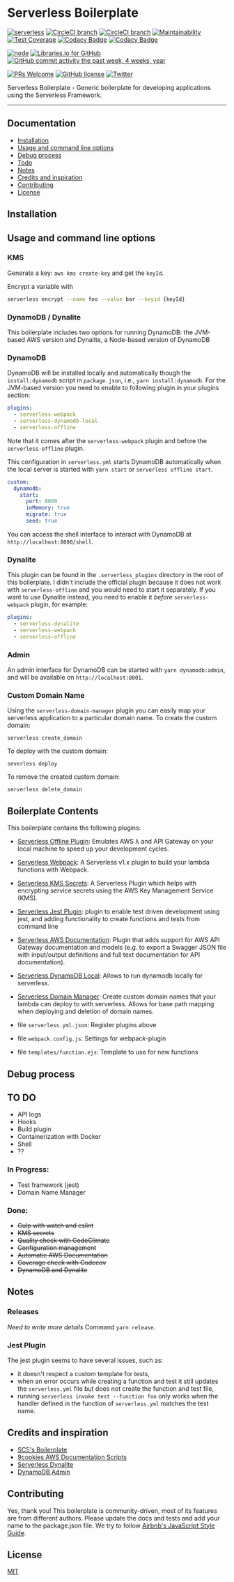 # Serverless Boilerplate

[![serverless](http://public.serverless.com/badges/v3.svg)](http://www.serverless.com)
[![CircleCI branch](https://img.shields.io/circleci/project/github/nielsgl/serverless-boilerplate/master.svg?label=master%20build)](https://circleci.com/gh/nielsgl/serverless-boilerplate/tree/master)
[![CircleCI branch](https://img.shields.io/circleci/project/github/nielsgl/serverless-boilerplate/develop.svg?label=develop%20build)](https://circleci.com/gh/nielsgl/serverless-boilerplate/tree/develop)
[![Maintainability](https://api.codeclimate.com/v1/badges/3c139bae9f67f3486528/maintainability)](https://codeclimate.com/github/nielsgl/serverless-boilerplate/maintainability)
[![Test Coverage](https://api.codeclimate.com/v1/badges/3c139bae9f67f3486528/test_coverage)](https://codeclimate.com/github/nielsgl/serverless-boilerplate/test_coverage)
[![Codacy Badge](https://api.codacy.com/project/badge/Grade/0eb33455ba0d47e6891504960733c818)](https://www.codacy.com/app/nvangalenlast/serverless-boilerplate)
[![Codacy Badge](https://api.codacy.com/project/badge/Coverage/0eb33455ba0d47e6891504960733c818)](https://www.codacy.com/app/nvangalenlast/serverless-boilerplate)

[![node](https://img.shields.io/node/v/gh-badges.svg)]()
[![Libraries.io for GitHub](https://img.shields.io/librariesio/github/nielsgl/serverless-boilerplate.svg)](https://img.shields.io/librariesio/github/nielsgl/serverless-boilerplate.svg)
[![GitHub commit activity the past week, 4 weeks, year](https://img.shields.io/github/commit-activity/y/nielsgl/serverless-boilerplate.svg)](https://img.shields.io/github/commit-activity/y/nielsgl/serverless-boilerplate.svg)

[![PRs Welcome](https://img.shields.io/badge/PRs-welcome-brightgreen.svg)](#contributing)
[![GitHub license](https://img.shields.io/badge/license-MIT-blue.svg)](https://raw.githubusercontent.com/nielsgl/serverless-boilerplate/master/LICENSE)
[![Twitter](https://img.shields.io/twitter/url/https/github.com/nielsgl/serverless-boilerplate.svg?style=social)](https://twitter.com/intent/tweet?text=Wow:&url=%5Bobject%20Object%5D)
<!--([![GitHub](https://img.shields.io/github/downloads/nielsgl/serverless-boilerplate/total.svg)](https://img.shields.io/github/downloads/nielsgl/serverless-boilerplate/total.svg) -->
<!--[![GitHub issues](https://img.shields.io/github/issues/nielsgl/serverless-boilerplate.svg)](https://github.com/nielsgl/serverless-boilerplate/issues)-->
<!--[![GitHub stars](https://img.shields.io/github/stars/nielsgl/serverless-boilerplate.svg)](https://github.com/nielsgl/serverless-boilerplate/stargazers)-->
<!--[![GitHub forks](https://img.shields.io/github/forks/nielsgl/serverless-boilerplate.svg)](https://github.com/nielsgl/serverless-boilerplate/network) -->

Serverless Boilerplate - Generic boilerplate for developing applications using the Serverless Framework.

---

## Documentation

- [Installation](#installation)
- [Usage and command line options](#usage-and-command-line-options)
- [Debug process](#debug-process)
- [Todo](#todo)
- [Notes](#notes)
- [Credits and inspiration](#credits-and-inspiration)
- [Contributing](#contributing)
- [License](#license)

## Installation

## Usage and command line options

### KMS

Generate a key: `aws kms create-key` and get the `keyId`.

Encrypt a variable with

```bash
serverless encrypt --name foo --value bar --keyid {keyId}
```

### DynamoDB / Dynalite

This boilerplate includes two options for running DynamoDB: the JVM-based AWS version and Dynalite, a Node-based version of DynamoDB

### DynamoDB

DynamoDB will be installed locally and automatically though the `install:dynamodb` script in `package.json`, i.e., `yarn install:dynamodb`. For the JVM-based version you need to enable to following plugin in your plugins section:

```yaml
plugins:
  - serverless-webpack
  - serverless-dynamodb-local
  - serverless-offline
```

Note that it comes after the `serverless-webpack` plugin and before the `serverless-offline` plugin.

This configuration in `serverless.yml` starts DynamoDB automatically when the local server is started with `yarn start` or `serverless offline start`.

```yaml
custom:
  dynamodb:
    start:
      port: 8000
      inMemory: true
      migrate: true
      seed: true
```

You can access the shell interface to interact with DynamoDB at `http://localhost:8000/shell`.


### Dynalite

This plugin can be found in the `.serverless_plugins` directory in the root of this boilerplate. I didn't include the official plugin because it does not work with `serverless-offline` and you would need to start it separately.
 If you want to use Dynalite instead, you need to enable it *before* `serverless-webpack` plugin, for example:

```yaml
plugins:
  - serverless-dynalite
  - serverless-webpack
  - serverless-offline
```

### Admin

An admin interface for DynamoDB can be started with `yarn dynamodb:admin`, and will be available on `http://localhost:8001`.

### Custom Domain Name

Using the `serverless-domain-manager` plugin you can easily map your serverless application to a particular domain name.
To create the custom domain:
```shell
serverless create_domain
```
To deploy with the custom domain:
```shell
severless deploy
```
To remove the created custom domain:
```shell
serverless delete_domain
```

## Boilerplate Contents

This boilerplate contains the following plugins:

- [Serverless Offline Plugin](https://github.com/dherault/serverless-offline): Emulates AWS λ and API Gateway on your local machine to speed up your development cycles.
- [Serverless Webpack](https://github.com/serverless-heaven/serverless-webpack): A Serverless v1.x plugin to build your lambda functions with Webpack.
- [Serverless KMS Secrets](https://github.com/SC5/serverless-kms-secrets): A Serverless Plugin which helps with encrypting service secrets using the AWS Key Management Service (KMS).
- [Serverless Jest Plugin](https://github.com/SC5/serverless-jest-plugin): plugin to enable test driven development using jest, and adding functionality to create functions and tests from command line
- [Serverless AWS Documentation](https://github.com/9cookies/serverless-aws-documentation): Plugin that adds support for AWS API Gateway documentation and models (e.g. to export a Swagger JSON file with input/output definitions and full text documentation for API documentation).
- [Serverless DynamoDB Local](https://github.com/99xt/serverless-dynamodb-local): Allows to run dynamodb locally for serverless.
- [Serverless Domain Manager](https://github.com/amplify-education/serverless-domain-manager): Create custom domain names that your lambda can deploy to with serverless. Allows for base path mapping when deploying and deletion of domain names.

- file `serverless.yml.json`: Register plugins above
- file `webpack.config.js`: Settings for webpack-plugin
- file `templates/function.ejs`: Template to use for new functions

## Debug process

## TO DO

- API logs
- Hooks
- Build plugin
- Containerization with Docker
- Shell
- ??

### In Progress:

- Test framework (jest)
- Domain Name Manager

### Done:

- ~~Gulp with watch and eslint~~
- ~~KMS secrets~~
- ~~Quality check with CodeClimate~~
- ~~Configuration management~~
- ~~Automatic AWS Documentation~~
- ~~Coverage check with Codecov~~
- ~~DynamoDB and Dynalite~~

## Notes

### Releases

*Need to write more details*
Command `yarn release`.

### Jest Plugin

The jest plugin seems to have several issues, such as:

- it doesn't respect a custom template for tests,
- when an error occurs while creating a function and test it still updates the `serverless.yml` file but does not create the function and test file,
- running `serverless invoke test --function foo` only works when the handler defined in the function of `serverless.yml` matches the test name.

## Credits and inspiration

- [SC5's Boilerplate](https://github.com/SC5/sc5-serverless-boilerplate)
- [9cookies AWS Documentation Scripts](https://github.com/9cookies/serverless-aws-documentation/tree/master/example)
- [Serverless Dynalite](https://github.com/sdd/serverless-dynalite)
- [DynamoDB Admin](https://github.com/aaronshaf/dynamodb-admin)

## Contributing

Yes, thank you!
This boilerplate is community-driven, most of its features are from different authors.
Please update the docs and tests and add your name to the package.json file.
We try to follow [Airbnb's JavaScript Style Guide](https://github.com/airbnb/javascript).

## License

[MIT](https://github.com/nielsgl/serverless-boilerplate/blob/master/LICENSE)
